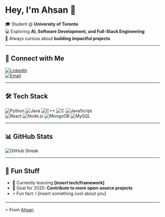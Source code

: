 # Hey, I'm Ahsan 👋

🎓 Student @ **University of Toronto**  
💻 Exploring **AI, Software Development, and Full-Stack Engineering**  
🚀 Always curious about **building impactful projects**  

---

## 🔗 Connect with Me

[![LinkedIn](https://img.shields.io/badge/LinkedIn-0A66C2?style=for-the-badge&logo=linkedin&logoColor=white)](https://www.linkedin.com/in/ahsanmalik05)  
[![Email](https://img.shields.io/badge/Email-D14836?style=for-the-badge&logo=gmail&logoColor=white)](mailto:ahsann.malik@mail.utoronto.ca)  

---

## 🛠️ Tech Stack

![Python](https://img.shields.io/badge/Python-3776AB?style=for-the-badge&logo=python&logoColor=white)
![Java](https://img.shields.io/badge/Java-007396?style=for-the-badge&logo=java&logoColor=white)
![C++](https://img.shields.io/badge/C++-00599C?style=for-the-badge&logo=cplusplus&logoColor=white)
![C](https://img.shields.io/badge/C-00599C?style=for-the-badge&logo=c&logoColor=white)
![JavaScript](https://img.shields.io/badge/JavaScript-F7DF1E?style=for-the-badge&logo=javascript&logoColor=black)  
![React](https://img.shields.io/badge/React-20232A?style=for-the-badge&logo=react&logoColor=61DAFB)
![Node.js](https://img.shields.io/badge/Node.js-339933?style=for-the-badge&logo=nodedotjs&logoColor=white)
![MongoDB](https://img.shields.io/badge/MongoDB-4EA94B?style=for-the-badge&logo=mongodb&logoColor=white)
![MySQL](https://img.shields.io/badge/MySQL-4479A1?style=for-the-badge&logo=mysql&logoColor=white)

---

## 📊 GitHub Stats

![GitHub Streak](https://streak-stats.demolab.com?user=ahsanmalik05&theme=tokyonight&hide_border=true)

---

## 🚀 Fun Stuff

- 🌱 Currently learning **[insert tech/framework]**  
- 🎯 Goal for 2025: **Contribute to more open-source projects**  
- ⚡ Fun fact: I [insert something cool about you]  

---

⭐️ From [Ahsan](https://github.com/ahsanmalik05)
